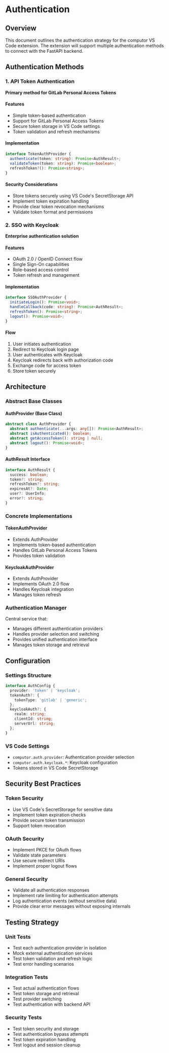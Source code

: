 # Authentication

## Overview
This document outlines the authentication strategy for the computor VS Code extension. The extension will support multiple authentication methods to connect with the FastAPI backend.

## Authentication Methods

### 1. API Token Authentication
**Primary method for GitLab Personal Access Tokens**

#### Features
- Simple token-based authentication
- Support for GitLab Personal Access Tokens
- Secure token storage in VS Code settings
- Token validation and refresh mechanisms

#### Implementation
```typescript
interface TokenAuthProvider {
  authenticate(token: string): Promise<AuthResult>;
  validateToken(token: string): Promise<boolean>;
  refreshToken?(): Promise<string>;
}
```

#### Security Considerations
- Store tokens securely using VS Code's SecretStorage API
- Implement token expiration handling
- Provide clear token revocation mechanisms
- Validate token format and permissions

### 2. SSO with Keycloak
**Enterprise authentication solution**

#### Features
- OAuth 2.0 / OpenID Connect flow
- Single Sign-On capabilities
- Role-based access control
- Token refresh and management

#### Implementation
```typescript
interface SSOAuthProvider {
  initiateLogin(): Promise<void>;
  handleCallback(code: string): Promise<AuthResult>;
  refreshToken(): Promise<string>;
  logout(): Promise<void>;
}
```

#### Flow
1. User initiates authentication
2. Redirect to Keycloak login page
3. User authenticates with Keycloak
4. Keycloak redirects back with authorization code
5. Exchange code for access token
6. Store token securely

## Architecture

### Abstract Base Classes

#### AuthProvider (Base Class)
```typescript
abstract class AuthProvider {
  abstract authenticate(...args: any[]): Promise<AuthResult>;
  abstract isAuthenticated(): boolean;
  abstract getAccessToken(): string | null;
  abstract logout(): Promise<void>;
}
```

#### AuthResult Interface
```typescript
interface AuthResult {
  success: boolean;
  token?: string;
  refreshToken?: string;
  expiresAt?: Date;
  user?: UserInfo;
  error?: string;
}
```

### Concrete Implementations

#### TokenAuthProvider
- Extends AuthProvider
- Implements token-based authentication
- Handles GitLab Personal Access Tokens
- Provides token validation

#### KeycloakAuthProvider
- Extends AuthProvider
- Implements OAuth 2.0 flow
- Handles Keycloak integration
- Manages token refresh

### Authentication Manager
Central service that:
- Manages different authentication providers
- Handles provider selection and switching
- Provides unified authentication interface
- Manages token storage and retrieval

## Configuration

### Settings Structure
```typescript
interface AuthConfig {
  provider: 'token' | 'keycloak';
  tokenAuth?: {
    tokenType: 'gitlab' | 'generic';
  };
  keycloakAuth?: {
    realm: string;
    clientId: string;
    serverUrl: string;
  };
}
```

### VS Code Settings
- `computor.auth.provider`: Authentication provider selection
- `computor.auth.keycloak.*`: Keycloak configuration
- Tokens stored in VS Code SecretStorage

## Security Best Practices

### Token Security
- Use VS Code's SecretStorage for sensitive data
- Implement token expiration checks
- Provide secure token transmission
- Support token revocation

### OAuth Security
- Implement PKCE for OAuth flows
- Validate state parameters
- Use secure redirect URIs
- Implement proper logout flows

### General Security
- Validate all authentication responses
- Implement rate limiting for authentication attempts
- Log authentication events (without sensitive data)
- Provide clear error messages without exposing internals

## Testing Strategy

### Unit Tests
- Test each authentication provider in isolation
- Mock external authentication services
- Test token validation and refresh logic
- Test error handling scenarios

### Integration Tests
- Test actual authentication flows
- Test token storage and retrieval
- Test provider switching
- Test authentication with backend API

### Security Tests
- Test token security and storage
- Test authentication bypass attempts
- Test token expiration handling
- Test logout and session cleanup